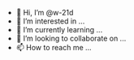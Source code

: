 - 👋 Hi, I’m @w-21d
- 👀 I’m interested in ...
- 🌱 I’m currently learning ...
- 💞️ I’m looking to collaborate on ...
- 📫 How to reach me ...

<!---
w-21d/w-21d is a ✨ special ✨ repository because its `README.md` (this file) appears on your GitHub profile.
You can click the Preview link to take a look at your changes.
--->
